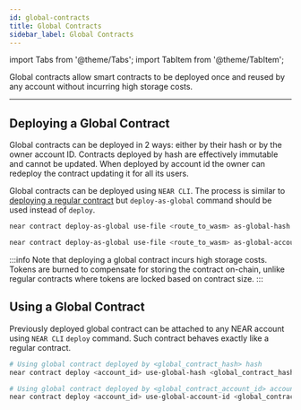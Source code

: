 ```yaml
---
id: global-contracts
title: Global Contracts
sidebar_label: Global Contracts
---
```

import Tabs from '@theme/Tabs';
import TabItem from '@theme/TabItem';

Global contracts allow smart contracts to be deployed once and reused by any account without incurring high storage costs.

---

## Deploying a Global Contract

Global contracts can be deployed in 2 ways: either by their hash or by the owner account ID.
Contracts deployed by hash are effectively immutable and cannot be updated.
When deployed by account id the owner can redeploy the contract updating it for all its users.

Global contracts can be deployed using `NEAR CLI`.
The process is similar to [deploying a regular contract](./release/deploy.md#deploying-the-contract) but `deploy-as-global` command should be used instead of `deploy`.

<Tabs groupId="cli-tabs">
  <TabItem value="by-hash" label="By Hash">

  ```bash
  near contract deploy-as-global use-file <route_to_wasm> as-global-hash <account_id> network-config testnet sign-with-keychain send
  ```
  </TabItem>

  <TabItem value="by-account-id" label="By Account Id">

  ```bash
  near contract deploy-as-global use-file <route_to_wasm> as-global-account-id <account_id> network-config testnet sign-with-keychain send
  ```
  </TabItem>
</Tabs>

:::info
Note that deploying a global contract incurs high storage costs. Tokens are burned to compensate for storing the contract on-chain, unlike regular contracts where tokens are locked based on contract size.
:::

## Using a Global Contract

Previously deployed global contract can be attached to any NEAR account using `NEAR CLI` `deploy` command. Such contract behaves exactly like a regular contract.

<Tabs groupId="cli-tabs">
  <TabItem value="by-hash" label="By Hash">

  ```bash
  # Using global contract deployed by <global_contract_hash> hash
  near contract deploy <account_id> use-global-hash <global_contract_hash> without-init-call network-config testnet
  ```
  </TabItem>

  <TabItem value="by-account-id" label="By Account Id">

  ```bash
  # Using global contract deployed by <global_contract_account_id> account id
  near contract deploy <account_id> use-global-account-id <global_contract_account_id> without-init-call network-config testnet
  ```
  </TabItem>
</Tabs>

